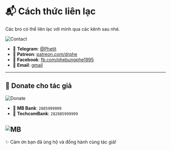 # 📬 Cách thức liên lạc  
Các bro có thể liên lạc với mình qua các kênh sau nhé.

![Contact](https://i.ibb.co/39KrnHjM/IMG-3213.jpg)

- 💬 **Telegram**: [@Phetit](https://t.me/Phetit)  
- 🎥 **Patreon**: [patreon.com/drphe](https://patreon.com/drphe)  
- 📘 **Facebook**: [fb.com/phebungphe1995](https://www.facebook.com/phebungphe1995)  
- 📧 **Email**: [gmail](mailto://drphe95@gmail.com)
---

## 💖 Donate cho tác giả  


![Donate](https://i.ibb.co/yCDhBSr/IMG-3215.jpg)

- 🏦 **MB Bank**: `2885999999`  
- 🏦 **TechcomBank**: `282885999999`  

![MB](https://i.ibb.co/JWG0Hvgd/IMG-3214.jpg)
---

✨ Cảm ơn bạn đã ủng hộ và đồng hành cùng tác giả!
